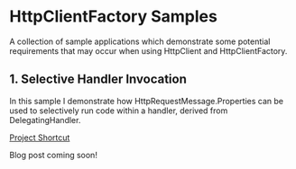 # HttpClientFactory Samples

A collection of sample applications which demonstrate some potential requirements that may occur when using HttpClient and HttpClientFactory.

## 1. Selective Handler Invocation

In this sample I demonstrate how HttpRequestMessage.Properties can be used to selectively run code within a handler, derived from DelegatingHandler.

[Project Shortcut](https://github.com/stevejgordon/HttpClientFactorySamples/tree/master/src/SelectiveHandlerInvocation)

Blog post coming soon!

